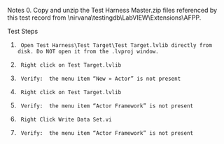 Notes
0. Copy and unzip the Test Harness Master.zip files referenced by this test record from \\nirvana\testingdb\LabVIEW\Extensions\AFPP.

Test Steps

1.      Open Test Harness\Test Target\Test Target.lvlib directly from disk. Do NOT open it from the .lvproj window.

2.      Right click on Test Target.lvlib

3.      Verify:  the menu item “New » Actor” is not present

4.      Right click on Test Target.lvlib

5.      Verify:  the menu item “Actor Framework” is not present

6.      Right Click Write Data Set.vi

7.      Verify:  the menu item “Actor Framework” is not present

